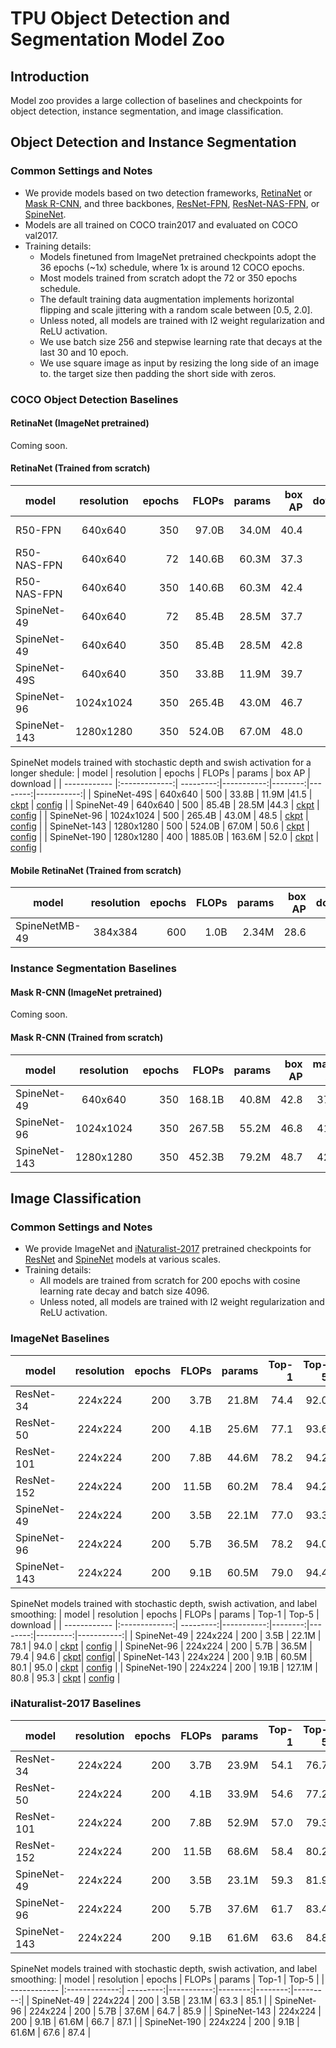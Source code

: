 # TPU Object Detection and Segmentation Model Zoo

## Introduction
Model zoo provides a large collection of baselines and checkpoints for object detection, instance segmentation, and image classification.

## Object Detection and Instance Segmentation
### Common Settings and Notes
* We provide models based on two detection frameworks, [RetinaNet](https://arxiv.org/abs/1708.02002) or [Mask R-CNN](https://arxiv.org/abs/1703.06870), and three backbones, [ResNet-FPN](https://arxiv.org/abs/1612.03144), [ResNet-NAS-FPN](https://arxiv.org/abs/1904.07392), or [SpineNet](https://arxiv.org/abs/1912.05027).
* Models are all trained on COCO train2017 and evaluated on COCO val2017.
* Training details:
  * Models finetuned from ImageNet pretrained checkpoints adopt the 36 epochs (~1x) schedule, where 1x is around 12 COCO epochs.
  * Most models trained from scratch adopt the 72 or 350 epochs schedule.
  * The default training data augmentation implements horizontal flipping and scale jittering with a random scale between [0.5, 2.0].
  * Unless noted, all models are trained with l2 weight regularization and ReLU activation.
  * We use batch size 256 and stepwise learning rate that decays at the last 30 and 10 epoch.
  * We use square image as input by resizing the long side of an image to.
the target size then padding the short side with zeros.

### COCO Object Detection Baselines
#### RetinaNet (ImageNet pretrained)
Coming soon.

#### RetinaNet (Trained from scratch)
| model        | resolution    | epochs  | FLOPs      | params  |  box AP |   download |
| ------------ |:-------------:| ---------:|-----------:|--------:|--------:|-----------:|
| R50-FPN      | 640x640       |    350    | 97.0B | 34.0M | 40.4 |[ckpt](https://storage.cloud.google.com/cloud-tpu-checkpoints/detection/retinanet/r50-fpn.tar.gz?organizationId=433637338589) \| config|
| R50-NAS-FPN  | 640x640       |    72     | 140.6B | 60.3M | 37.3 | N/A |
| R50-NAS-FPN  | 640x640       |    350    | 140.6B | 60.3M | 42.4 |[ckpt](https://storage.cloud.google.com/cloud-tpu-checkpoints/detection/retinanet/r50-nasfpn.tar.gz?organizationId=433637338589) \| config|
| SpineNet-49  | 640x640       |    72     | 85.4B| 28.5M |37.7| N/A |
| SpineNet-49  | 640x640       |    350    | 85.4B| 28.5M |42.8|[ckpt](https://storage.cloud.google.com/cloud-tpu-checkpoints/detection/retinanet/spinenet-49.tar.gz?organizationId=433637338589) \| [config](https://github.com/tensorflow/tpu/blob/master/models/official/detection/configs/spinenet/spinenet49_retinanet.yaml) |
| SpineNet-49S | 640x640     |    350    | 33.8B | 11.9M | 39.7 | [ckpt](https://storage.cloud.google.com/cloud-tpu-checkpoints/detection/retinanet/spinenet-49S.tar.gz?organizationId=433637338589) \| [config](https://github.com/tensorflow/tpu/blob/master/models/official/detection/configs/spinenet/spinenet49S_retinanet.yaml) |
| SpineNet-96  | 1024x1024     |    350    | 265.4B | 43.0M | 46.7 | [ckpt](https://storage.cloud.google.com/cloud-tpu-checkpoints/detection/retinanet/spinenet-96.tar.gz?organizationId=433637338589) \| [config](https://github.com/tensorflow/tpu/blob/master/models/official/detection/configs/spinenet/spinenet96_retinanet.yaml) |
| SpineNet-143 | 1280x1280     |    350    | 524.0B | 67.0M | 48.0 | [ckpt](https://storage.cloud.google.com/cloud-tpu-checkpoints/detection/retinanet/spinenet-143.tar.gz?organizationId=433637338589) \| [config](https://github.com/tensorflow/tpu/blob/master/models/official/detection/configs/spinenet/spinenet143_retinanet.yaml) |


SpineNet models trained with stochastic depth and swish activation for a longer shedule:
| model        | resolution    | epochs  | FLOPs      | params  |  box AP |   download |
| ------------ |:-------------:| ---------:|-----------:|--------:|--------:|-----------:|
| SpineNet-49S | 640x640       |    500    | 33.8B  | 11.9M |41.5  | [ckpt](https://storage.cloud.google.com/cloud-tpu-checkpoints/detection/retinanet/spinenet-49S-best.tar.gz?organizationId=433637338589) \| [config](https://github.com/tensorflow/tpu/blob/master/models/official/detection/configs/spinenet/spinenet49S_retinanet.yaml) |
| SpineNet-49  | 640x640       |    500    | 85.4B  | 28.5M |44.3  | [ckpt](https://storage.cloud.google.com/cloud-tpu-checkpoints/detection/retinanet/spinenet-49-best.tar.gz?organizationId=433637338589) \| [config](https://github.com/tensorflow/tpu/blob/master/models/official/detection/configs/spinenet/spinenet49_retinanet.yaml) |
| SpineNet-96  | 1024x1024     |    500    | 265.4B | 43.0M | 48.5 | [ckpt](https://storage.cloud.google.com/cloud-tpu-checkpoints/detection/retinanet/spinenet-96-best.tar.gz?organizationId=433637338589) \| [config](https://github.com/tensorflow/tpu/blob/master/models/official/detection/configs/spinenet/spinenet96_retinanet.yaml) |
| SpineNet-143 | 1280x1280     |    500    | 524.0B | 67.0M | 50.6 | [ckpt](https://storage.cloud.google.com/cloud-tpu-checkpoints/detection/retinanet/spinenet-143-best.tar.gz?organizationId=433637338589) \| [config](https://github.com/tensorflow/tpu/blob/master/models/official/detection/configs/spinenet/spinenet143_retinanet.yaml) |
| SpineNet-190 | 1280x1280     |    400    | 1885.0B | 163.6M | 52.0 | [ckpt](https://storage.cloud.google.com/cloud-tpu-checkpoints/detection/retinanet/spinenet-190-best.tar.gz?organizationId=433637338589) \| [config](https://github.com/tensorflow/tpu/blob/master/models/official/detection/configs/spinenet/spinenet190_retinanet.yaml) |

#### Mobile RetinaNet (Trained from scratch)
| model           | resolution    | epochs   | FLOPs      | params  |  box AP |   download |
| --------------- |:-------------:| ----------:|-----------:|--------:|--------:|-----------:|
| SpineNetMB-49   | 384x384       |    600     | 1.0B | 2.34M | 28.6 | [ckpt](https://storage.cloud.google.com/cloud-tpu-checkpoints/detection/retinanet/spinenetmbconv-49-best.tar.gz?organizationId=433637338589) \| [config](https://github.com/tensorflow/tpu/blob/master/models/official/detection/configs/spinenet/spinenet-mbconv49_retinanet.yaml) |

### Instance Segmentation Baselines
#### Mask R-CNN (ImageNet pretrained)
Coming soon.

#### Mask R-CNN (Trained from scratch)
| model        | resolution    | epochs  | FLOPs      | params  |  box AP |  mask AP  |   download |
| ------------ |:-------------:| ---------:|-----------:|--------:|--------:|-----------:|-----------:|
| SpineNet-49  | 640x640       |    350    | 168.1B | 40.8M | 42.8 | 37.8 | [ckpt](https://storage.cloud.google.com/cloud-tpu-checkpoints/detection/maskrcnn/spinenet-49.tar.gz?organizationId=433637338589) \| [config](https://github.com/tensorflow/tpu/blob/master/models/official/detection/configs/spinenet/spinenet49_mrcnn.yaml) |
| SpineNet-96  | 1024x1024     |    350    | 267.5B | 55.2M | 46.8 | 41.2 | [ckpt](https://storage.cloud.google.com/cloud-tpu-checkpoints/detection/maskrcnn/spinenet-96.tar.gz?organizationId=433637338589) \| [config](https://github.com/tensorflow/tpu/blob/master/models/official/detection/configs/spinenet/spinenet96_mrcnn.yaml) |
| SpineNet-143 | 1280x1280     |    350    | 452.3B | 79.2M | 48.7 | 42.6 | [ckpt](https://storage.cloud.google.com/cloud-tpu-checkpoints/detection/maskrcnn/spinenet-143.tar.gz?organizationId=433637338589) \| [config](https://github.com/tensorflow/tpu/blob/master/models/official/detection/configs/spinenet/spinenet143_mrcnn.yaml) |


## Image Classification
### Common Settings and Notes
* We provide ImageNet and [iNaturalist-2017](https://arxiv.org/abs/1707.06642) pretrained checkpoints for [ResNet](https://arxiv.org/abs/1512.03385) and [SpineNet](https://arxiv.org/abs/1912.05027) models at various scales.
* Training details:
  * All models are trained from scratch for 200 epochs with cosine learning rate decay and batch size 4096.
  * Unless noted, all models are trained with l2 weight regularization and ReLU activation.

### ImageNet Baselines
| model        | resolution    | epochs  | FLOPs      | params  |  Top-1  |  Top-5   |   download |
| ------------ |:-------------:| ---------:|-----------:|--------:|--------:|---------:|-----------:|
| ResNet-34    | 224x224       |    200    | 3.7B | 21.8M | 74.4 | 92.0 | [ckpt](https://storage.cloud.google.com/cloud-tpu-checkpoints/detection/classification/resnet-34-imagenet.tar.gz?organizationId=433637338589) \| config|
| ResNet-50    | 224x224       |    200    | 4.1B | 25.6M | 77.1 | 93.6 | [ckpt](https://storage.cloud.google.com/cloud-tpu-checkpoints/detection/classification/resnet-34-imagenet.tar.gz?organizationId=433637338589) \| config|
| ResNet-101   | 224x224       |    200    | 7.8B | 44.6M | 78.2 | 94.2 | [ckpt](https://storage.cloud.google.com/cloud-tpu-checkpoints/detection/classification/resnet-101-imagenet.tar.gz?organizationId=433637338589) \| config |
| ResNet-152   | 224x224       |    200    | 11.5B | 60.2M | 78.4 | 94.2 | [ckpt](https://storage.cloud.google.com/cloud-tpu-checkpoints/detection/classification/resnet-152-imagenet.tar.gz?organizationId=433637338589) \| config |
| SpineNet-49  | 224x224       |    200    | 3.5B | 22.1M | 77.0 | 93.3 | [ckpt](https://storage.cloud.google.com/cloud-tpu-checkpoints/detection/classification/spinenet-49-imagenet.tar.gz?organizationId=433637338589) \| [config](https://github.com/tensorflow/tpu/blob/master/models/official/detection/configs/spinenet/spinenet49_classification.yaml)|
| SpineNet-96  | 224x224       |    200    | 5.7B | 36.5M | 78.2 | 94.0 | [ckpt](https://storage.cloud.google.com/cloud-tpu-checkpoints/detection/classification/spinenet-96-imagenet.tar.gz?organizationId=433637338589) \| [config](https://github.com/tensorflow/tpu/blob/master/models/official/detection/configs/spinenet/spinenet96_classification.yaml)|
| SpineNet-143 | 224x224       |    200    | 9.1B | 60.5M | 79.0 | 94.4 | [ckpt](https://storage.cloud.google.com/cloud-tpu-checkpoints/detection/classification/spinenet-143-imagenet.tar.gz?organizationId=433637338589)\| [config](https://github.com/tensorflow/tpu/blob/master/models/official/detection/configs/spinenet/spinenet143_classification.yaml)|

SpineNet models trained with stochastic depth, swish activation, and label smoothing:
| model        | resolution    | epochs  | FLOPs      | params  |  Top-1  |  Top-5   |   download |
| ------------ |:-------------:| ---------:|-----------:|--------:|--------:|---------:|-----------:|
| SpineNet-49  | 224x224       |    200    | 3.5B | 22.1M | 78.1 | 94.0 | [ckpt](https://storage.cloud.google.com/cloud-tpu-checkpoints/detection/classification/spinenet-49-best-imagenet.tar.gz?organizationId=433637338589) \| [config](https://github.com/tensorflow/tpu/blob/master/models/official/detection/configs/spinenet/spinenet49_classification.yaml) |
| SpineNet-96  | 224x224       |    200    | 5.7B | 36.5M | 79.4 | 94.6 | [ckpt](https://storage.cloud.google.com/cloud-tpu-checkpoints/detection/classification/spinenet-96-best-imagenet.tar.gz?organizationId=433637338589)\| [config](https://github.com/tensorflow/tpu/blob/master/models/official/detection/configs/spinenet/spinenet96_classification.yaml)|
| SpineNet-143 | 224x224       |    200    | 9.1B | 60.5M | 80.1 | 95.0 | [ckpt](https://storage.cloud.google.com/cloud-tpu-checkpoints/detection/classification/spinenet-143-best-imagenet.tar.gz?organizationId=433637338589) \| [config](https://github.com/tensorflow/tpu/blob/master/models/official/detection/configs/spinenet/spinenet143_classification.yaml) |
| SpineNet-190 | 224x224       |    200    | 19.1B | 127.1M | 80.8 | 95.3 | [ckpt](https://storage.cloud.google.com/cloud-tpu-checkpoints/detection/classification/spinenet-190-best-imagenet.tar.gz?organizationId=433637338589) \| [config](https://github.com/tensorflow/tpu/blob/master/models/official/detection/configs/spinenet/spinenet190_classification.yaml) |

### iNaturalist-2017 Baselines
| model        | resolution    | epochs  | FLOPs      | params  |  Top-1  |  Top-5   |
| ------------ |:-------------:| ---------:|-----------:|--------:|--------:|---------:|
| ResNet-34    | 224x224       |    200    | 3.7B | 23.9M | 54.1 | 76.7 |
| ResNet-50    | 224x224       |    200    | 4.1B | 33.9M | 54.6 | 77.2 |
| ResNet-101   | 224x224       |    200    | 7.8B | 52.9M | 57.0 | 79.3 |
| ResNet-152   | 224x224       |    200    | 11.5B | 68.6M | 58.4 | 80.2 |
| SpineNet-49  | 224x224       |    200    | 3.5B | 23.1M | 59.3 | 81.9 |
| SpineNet-96  | 224x224       |    200    | 5.7B | 37.6M | 61.7 | 83.4 |
| SpineNet-143 | 224x224       |    200    | 9.1B | 61.6M | 63.6 | 84.8 |

SpineNet models trained with stochastic depth, swish activation, and label smoothing:
| model        | resolution    | epochs  | FLOPs      | params  |  Top-1  |  Top-5   |
| ------------ |:-------------:| ---------:|-----------:|--------:|--------:|---------:|
| SpineNet-49  | 224x224       |    200    | 3.5B | 23.1M | 63.3 | 85.1 |
| SpineNet-96  | 224x224       |    200    | 5.7B | 37.6M | 64.7 | 85.9 |
| SpineNet-143 | 224x224       |    200    | 9.1B | 61.6M | 66.7 | 87.1 |
| SpineNet-190 | 224x224       |    200    | 9.1B | 61.6M | 67.6 | 87.4 |
